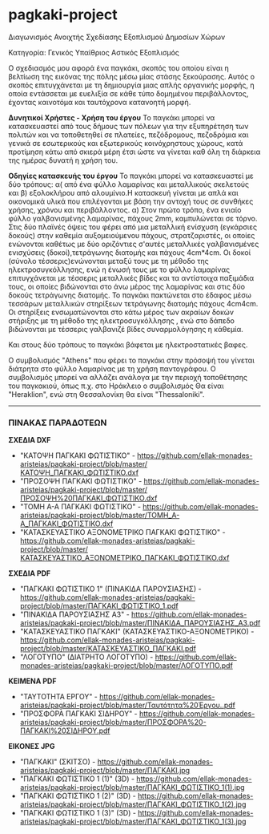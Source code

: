 # pagkaki-project
Διαγωνισμός Ανοιχτής Σχεδίασης Εξοπλισμού Δημοσίων Χώρων

Κατηγορία: Γενικός Υπαίθριος Αστικός Εξοπλισμός

O σχεδιασμός μου αφορά ένα παγκάκι, σκοπός του οποίου είναι η βελτίωση της εικόνας της πόλης μέσω μίας στάσης ξεκούρασης. Αυτός ο σκοπός επιτυγχάνεται με τη δημιουργία μιας απλής οργανικής μορφής, η οποία εντάσσεται με ευελιξία σε κάθε τύπο δομημένου περιβάλλοντος, έχοντας καινοτόμα και ταυτόχρονα κατανοητή μορφή.

**Δυνητικοί Χρήστες - Χρήση του έργου**
Το παγκάκι μπορεί να κατασκευαστεί από τους δήμους των πόλεων για την εξυπηρέτηση των πολιτών και να τοποθετηθεί σε πλατείες, πεζόδρομους, πεζοδρόμια και γενικά σε εσωτερικούς και εξωτερικούς κοινόχρηστους χώρους, κατά προτίμηση κάτω από σκιερά μέρη έτσι ώστε να γίνεται καθ όλη τη διάρκεια της ημέρας δυνατή η χρήση του.

**Οδηγίες κατασκευής του έργου**
To παγκάκι μπορεί να κατασκευαστεί με δύο τρόπους: α( από ένα φύλλο λαμαρίνας και μεταλλικούς σκελετούς και β) εξολοκλήρου από αλουμίνιο.Η κατασκευή γίνεται με απλά και οικονομικά υλικά που επιλέγονται με βάση την αντοχή τους σε συνθήκες χρήσης, χρόνου και περιβάλλοντος. α) Στον πρώτο τρόπο, ένα ενιαίο φύλλο γαλβανισμένης λαμαρίνας, πάχους 2mm, καμπυλώνεται σε τόρνο. Στις δύο πλαϊνές όψεις του φέρει από μια μεταλλική ενίσχυση (εγκάρσιες δοκούς) στην καθεμία αυξομειούμενου πάχους, στρατζαριστές, οι οποίες ενώνονται καθέτως με δύο οριζόντιες σ'αυτές μεταλλικές γαλβανισμένες ενισχύσεις (δοκοί),τετράγωνης διατομής και πάχους 4cm*4cm. Οι δοκοί (σύνολο τέσσερις)ενώνονται μεταξύ τους με τη μέθοδο της ηλεκτροσυγκόλλησης, ενώ η ένωσή τους με το φύλλο λαμαρίνας επιτυγχάνεται με τέσσερις μεταλλικές βίδες και τα αντίστοιχα παξιμάδια τους, οι οποίες βιδώνονται στο άνω μέρος της λαμαρίνας και στις δύο δοκούς τετράγωνης διατομής.
Το παγκάκι πακτώνεται στο έδαφος μέσω τεσσάρων μεταλλικών στηρίξεων τετράγωνης διατομής πάχους 4cm4cm. Οι στηρίξεις ενσωματώνονται στο κάτω μέρος των ακραίων δοκών στήριξης με τη μέθοδο της ηλεκτροσυγκόλλησης , ενώ στο δάπεδο βιδώνονται με τέσσερις γαλβανιζέ βίδες συναρμολόγησης η κάθεμία.

Και στους δύο τρόπους το παγκάκι βάφεται με ηλεκτροστατικές βαφες.

Ο συμβολισμός "Athens" που φέρει το παγκάκι στην πρόσοψή του γίνεται διάτρητα στο φύλλο λαμαρίνας με τη χρήση παντογράφου. Ο συμβολισμός μπορεί να αλλάζει ανάλογα με την περιοχή τοποθέτησης του παγκακιού, όπως π.χ. στο Ηράκλειο ο συμβολισμός Θα είναι "Heraklion", ενώ στη Θεσσαλονίκη θα είναι "Thessaloniki". 

***
### ΠΙΝΑΚΑΣ ΠΑΡΑΔΟΤΕΩΝ

**ΣΧΕΔΙΑ DXF**
* "ΚΑΤΟΨΗ ΠΑΓΚΑΚΙ ΦΩΤΙΣΤΙΚΟ" - https://github.com/ellak-monades-aristeias/pagkaki-project/blob/master/ΚΑΤΟΨΗ_ΠΑΓΚΑΚΙ_ΦΩΤΙΣΤΙΚΟ.dxf
* "ΠΡΟΣΟΨΗ ΠΑΓΚΑΚΙ ΦΩΤΙΣΤΙΚΟ" - https://github.com/ellak-monades-aristeias/pagkaki-project/blob/master/ΠΡΟΣΟΨΗ%20ΠΑΓΚΑΚΙ_ΦΩΤΙΣΤΙΚΟ.dxf
* "ΤΟΜΗ Α-Α ΠΑΓΚΑΚΙ ΦΩΤΙΣΤΙΚΟ" - https://github.com/ellak-monades-aristeias/pagkaki-project/blob/master/TOMH_A-A_ΠΑΓΚΑΚΙ_ΦΩΤΙΣΤΙΚΟ.dxf
* "ΚΑΤΑΣΚΕΥΑΣΤΙΚΟ ΑΞΟΝΟΜΕΤΡΙΚΟ ΠΑΓΚΑΚΙ ΦΩΤΙΣΤΙΚΟ" -  https://github.com/ellak-monades-aristeias/pagkaki-project/blob/master/ΚΑΤΑΣΚΕΥΑΣΤΙΚΟ_ΑΞΟΝΟΜΕΤΡΙΚΟ_ΠΑΓΚΑΚΙ_ΦΩΤΙΣΤΙΚΟ.dxf

**ΣΧΕΔΙΑ PDF**
* "ΠΑΓΚΑΚΙ ΦΩΤΙΣΤΙΚΟ 1" (ΠΙΝΑΚΙΔΑ ΠΑΡΟΥΣΙΑΣΗΣ) - https://github.com/ellak-monades-aristeias/pagkaki-project/blob/master/ΠΑΓΚΑΚΙ_ΦΩΤΙΣΤΙΚΟ_1.pdf
* "ΠΙΝΑΚΙΔΑ ΠΑΡΟΥΣΙΑΣΗΣ Α3" - https://github.com/ellak-monades-aristeias/pagkaki-project/blob/master/ΠΙΝΑΚΙΔΑ_ΠΑΡΟΥΣΙΑΣΗΣ_Α3.pdf
* "ΚΑΤΑΣΚΕΥΑΣΤΙΚΟ ΠΑΓΚΑΚΙ" (ΚΑΤΑΣΚΕΥΑΣΤΙΚΟ-ΑΞΟΝΟΜΕΤΡΙΚΟ) - https://github.com/ellak-monades-aristeias/pagkaki-project/blob/master/ΚΑΤΑΣΚΕΥΑΣΤΙΚΟ_ΠΑΓΚΑΚΙ.pdf
* "ΛΟΓΟΤΥΠΟ" (ΔΙΑΤΡΗΤΟ ΛΟΓΟΤΥΠΟ) - https://github.com/ellak-monades-aristeias/pagkaki-project/blob/master/ΛΟΓΟΤΥΠΟ.pdf

**ΚΕΙΜΕΝΑ PDF**
* "ΤΑΥΤΟΤΗΤΑ ΕΡΓΟΥ" - https://github.com/ellak-monades-aristeias/pagkaki-project/blob/master/Ταυτότητα%20Έργου..pdf
* "ΠΡΟΣΦΟΡΑ ΠΑΓΚΑΚΙ ΣΙΔΗΡΟΥ" - https://github.com/ellak-monades-aristeias/pagkaki-project/blob/master/ΠΡΟΣΦΟΡΑ%20-ΠΑΓΚΑΚΙ%20ΣΙΔΗΡΟΥ.pdf

**ΕΙΚΟΝΕΣ JPG**
* "ΠΑΓΚΑΚΙ" (ΣΚΙΤΣΟ) - https://github.com/ellak-monades-aristeias/pagkaki-project/blob/master/ΠΑΓΚΑΚΙ.jpg
* "ΠΑΓΚΑΚΙ ΦΩΤΙΣΤΙΚΟ 1 (1)" (3D) - https://github.com/ellak-monades-aristeias/pagkaki-project/blob/master/ΠΑΓΚΑΚΙ_ΦΩΤΙΣΤΙΚΟ_1(1).jpg
* "ΠΑΓΚΑΚΙ ΦΩΤΙΣΤΙΚΟ 1 (2)" (3D) - https://github.com/ellak-monades-aristeias/pagkaki-project/blob/master/ΠΑΓΚΑΚΙ_ΦΩΤΙΣΤΙΚΟ_1(2).jpg
* "ΠΑΓΚΑΚΙ ΦΩΤΙΣΤΙΚΟ 1 (3)" (3D) - https://github.com/ellak-monades-aristeias/pagkaki-project/blob/master/ΠΑΓΚΑΚΙ_ΦΩΤΙΣΤΙΚΟ_1(3).jpg
